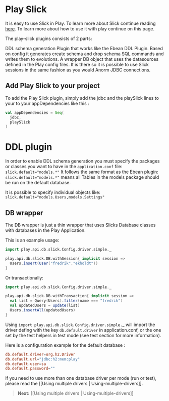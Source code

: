 # Play Slick
It is easy to use Slick in Play. To learn more about Slick continue reading [here](http://slick.typesafe.com/).
To learn more about how to use it with play continue on this page.

The play-slick plugins consists of 2 parts:

DDL schema generation Plugin that works like the Ebean DDL Plugin. Based on config it generates create schema and drop schema SQL commands and writes them to evolutions.
A wrapper DB object that uses the datasources defined in the Play config files. It is there so it is possible to use Slick sessions in the same fashion as you would Anorm JDBC connections.

## Add Play Slick to your project

To add the Play Slick plugin, simply add the jdbc and the playSlick lines to your to your appDependencies like this : 

```scala
val appDependencies = Seq(
  jdbc,
  playSlick
)
```

# DDL plugin

In order to enable DDL schema generation you must specify the packages or classes you want to have in the `application.conf` file:
`slick.default="models.*"`
It follows the same format as the Ebean plugin: `slick.default="models.*"` means all Tables in the models package should be run on the default database.

It is possible to specify individual objects like: `slick.default="models.Users,models.Settings"`

## DB wrapper

The DB wrapper is just a thin wrapper that uses Slicks Database classes with databases in the Play Application. 

This is an example usage:
  
```scala
import play.api.db.slick.Config.driver.simple._

play.api.db.slick.DB.withSession{ implicit session =>
  Users.insert(User("fredrik","ekholdt"))
}
```

Or transactionally:

```scala
import play.api.db.slick.Config.driver.simple._

play.api.db.slick.DB.withTransaction{ implicit session =>
  val list = Query(Users).filter(name === "fredrik")
  val updatedUsers = update(list)
  Users.insertAll(updatedUsers)
}
```


Using `import play.api.db.slick.Config.driver.simple.`_ will import the driver defing with the key `db.default.driver` in application.conf, or the one set by the test helpers in test mode (see test section for more information).

Here is a configuration example for the default database : 

```conf
db.default.driver=org.h2.Driver
db.default.url="jdbc:h2:mem:play"
db.default.user=sa
db.default.password=""
```


If you need to use more than one database driver per mode (run or test), please read the [[Using multiple drivers | Using-multiple-drivers]].

> **Next:** [[Using multiple drivers | Using-multiple-drivers]]


